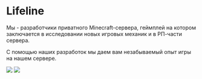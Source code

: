 # Lifeline 

Мы - разработчики приватного Minecraft-сервера, геймплей на котором заключается в исследовании новых игровых механик и в РП-части сервера.

С помощью наших разработок мы даем вам незабываемый опыт игры на нашем сервере.

[![](https://upload.wikimedia.org/wikipedia/commons/4/4e/VK_Compact_Logo.svg)](https://vk.com/lifelinemc)
[![](https://svgshare.com/i/zUE.svg)](https://t.me/lifelinedev)
